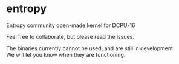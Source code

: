 entropy
=======

Entropy community open-made kernel for DCPU-16

Feel free to collaborate, but please read the issues.

The binaries currently cannot be used, and are still in development  
We will let you know when they are functioning.